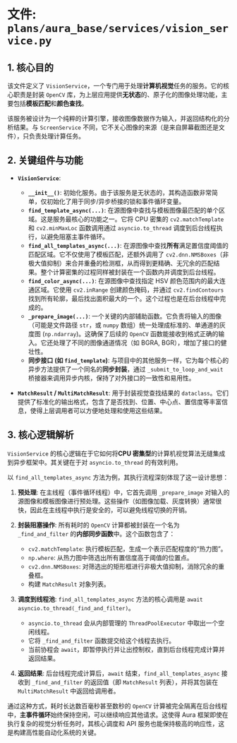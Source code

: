 # 文件: `plans/aura_base/services/vision_service.py`

## 1. 核心目的

该文件定义了 `VisionService`，一个专门用于处理**计算机视觉**任务的服务。它的核心职责是封装 `OpenCV` 库，为上层应用提供**无状态**的、原子化的图像处理功能，主要包括**模板匹配**和**颜色查找**。

该服务被设计为一个纯粹的计算引擎，接收图像数据作为输入，并返回结构化的分析结果。与 `ScreenService` 不同，它不关心图像的来源（是来自屏幕截图还是文件），只负责处理计算任务。

## 2. 关键组件与功能

*   **`VisionService`**:
    *   **`__init__()`**: 初始化服务。由于该服务是无状态的，其构造函数非常简单，仅初始化了用于同步/异步桥接的锁和事件循环变量。
    *   **`find_template_async(...)`**: 在源图像中查找与模板图像最匹配的单个区域。这是服务最核心的功能之一。它将 CPU 密集的 `cv2.matchTemplate` 和 `cv2.minMaxLoc` 函数调用通过 `asyncio.to_thread` 调度到后台线程执行，以避免阻塞主事件循环。
    *   **`find_all_templates_async(...)`**: 在源图像中查找**所有**满足置信度阈值的匹配区域。它不仅使用了模板匹配，还额外调用了 `cv2.dnn.NMSBoxes`（非极大值抑制）来合并重叠的检测框，从而得到更精确、无冗余的匹配结果。整个计算密集的过程同样被封装在一个函数内并调度到后台线程。
    *   **`find_color_async(...)`**: 在源图像中查找指定 HSV 颜色范围内的最大连通区域。它使用 `cv2.inRange` 创建颜色掩码，并通过 `cv2.findContours` 找到所有轮廓，最后找出面积最大的一个。这个过程也是在后台线程中完成的。
    *   **`_prepare_image(...)`**: 一个关键的内部辅助函数。它负责将输入的图像（可能是文件路径 `str`，或 `numpy` 数组）统一处理成标准的、单通道的灰度图 (`np.ndarray`)。这确保了后续的 `OpenCV` 函数能接收到格式正确的输入。它还处理了不同的图像通道情况（如 BGRA, BGR），增加了接口的健壮性。
    *   **同步接口 (如 `find_template`)**: 与项目中的其他服务一样，它为每个核心的异步方法提供了一个同名的**同步封装**，通过 `_submit_to_loop_and_wait` 桥接器来调用异步内核，保持了对外接口的一致性和易用性。

*   **`MatchResult` / `MultiMatchResult`**: 用于封装视觉查找结果的 `dataclass`。它们提供了标准化的输出格式，包含了是否找到、位置、中心点、置信度等丰富信息，使得上层调用者可以方便地处理和使用这些结果。

## 3. 核心逻辑解析

`VisionService` 的核心逻辑在于它如何将**CPU 密集型**的计算机视觉算法无缝集成到异步框架中。其关键在于对 `asyncio.to_thread` 的有效利用。

以 `find_all_templates_async` 方法为例，其执行流程深刻体现了这一设计思想：

1.  **预处理**: 在主线程（事件循环线程）中，它首先调用 `_prepare_image` 对输入的源图像和模板图像进行预处理。这些操作（如图像加载、灰度转换）通常很快，因此在主线程中执行是安全的，可以避免线程切换的开销。

2.  **封装阻塞操作**: 所有耗时的 `OpenCV` 计算都被封装在一个名为 `_find_and_filter` 的**内部同步函数**中。这个函数包含了：
    *   `cv2.matchTemplate`: 执行模板匹配，生成一个表示匹配程度的“热力图”。
    *   `np.where`: 从热力图中筛选出所有置信度高于阈值的位置点。
    *   `cv2.dnn.NMSBoxes`: 对筛选出的矩形框进行非极大值抑制，消除冗余的重叠框。
    *   构建 `MatchResult` 对象列表。

3.  **调度到线程池**: `find_all_templates_async` 方法的核心调用是 `await asyncio.to_thread(_find_and_filter)`。
    *   `asyncio.to_thread` 会从内部管理的 `ThreadPoolExecutor` 中取出一个空闲线程。
    *   它将 `_find_and_filter` 函数提交给这个线程去执行。
    *   当前协程会 `await`，即暂停执行并让出控制权，直到后台线程完成计算并返回结果。

4.  **返回结果**: 后台线程完成计算后，`await` 结束，`find_all_templates_async` 接收到 `_find_and_filter` 的返回值（即 `MatchResult` 列表），并将其包装在 `MultiMatchResult` 中返回给调用者。

通过这种方式，耗时长达数百毫秒甚至数秒的 `OpenCV` 计算被完全隔离在后台线程中，**主事件循环**始终保持空闲，可以继续响应其他请求。这使得 Aura 框架即使在执行复杂的视觉分析任务时，其核心调度和 API 服务也能保持极高的响应性，这是构建高性能自动化系统的关键。